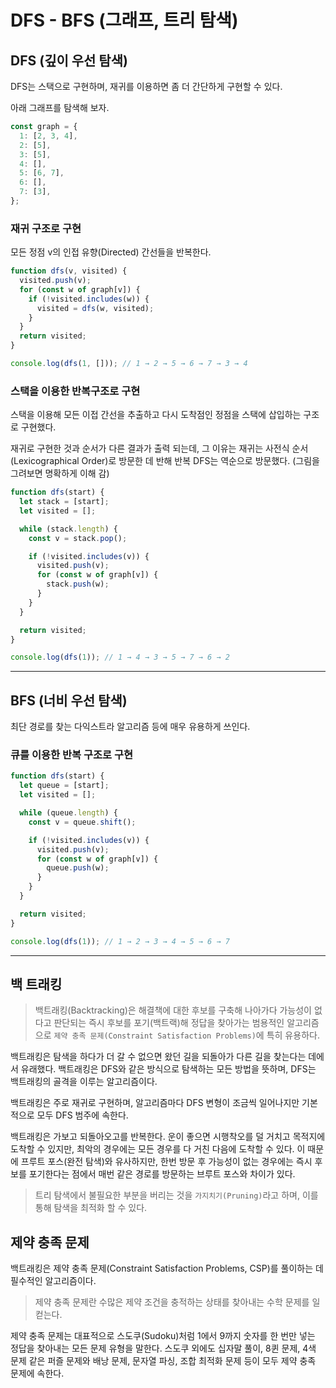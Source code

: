 # DFS - BFS (그래프, 트리 탐색)

## DFS (깊이 우선 탐색)

DFS는 스택으로 구현하며, 재귀를 이용하면 좀 더 간단하게 구현할 수 있다.

아래 그래프를 탐색해 보자.

```jsx
const graph = {
  1: [2, 3, 4],
  2: [5],
  3: [5],
  4: [],
  5: [6, 7],
  6: [],
  7: [3],
};
```

### 재귀 구조로 구현

모든 정점 v의 인접 유향(Directed) 간선들을 반복한다.

```jsx
function dfs(v, visited) {
  visited.push(v);
  for (const w of graph[v]) {
    if (!visited.includes(w)) {
      visited = dfs(w, visited);
    }
  }
  return visited;
}

console.log(dfs(1, [])); // 1 → 2 → 5 → 6 → 7 → 3 → 4
```

### 스택을 이용한 반복구조로 구현

스택을 이용해 모든 이접 간선을 추출하고 다시 도착점인 정점을 스택에 삽입하는 구조로 구현했다.

재귀로 구현한 것과 순서가 다른 결과가 출력 되는데, 그 이유는 재귀는 사전식 순서(Lexicographical Order)로 방문한 데 반해 반복 DFS는 역순으로 방문했다. (그림을 그려보면 명확하게 이해 감)

```jsx
function dfs(start) {
  let stack = [start];
  let visited = [];

  while (stack.length) {
    const v = stack.pop();

    if (!visited.includes(v)) {
      visited.push(v);
      for (const w of graph[v]) {
        stack.push(w);
      }
    }
  }

  return visited;
}

console.log(dfs(1)); // 1 → 4 → 3 → 5 → 7 → 6 → 2
```

---

## BFS (너비 우선 탐색)

최단 경로를 찾는 다익스트라 알고리즘 등에 매우 유용하게 쓰인다.

### 큐를 이용한 반복 구조로 구현

```jsx
function dfs(start) {
  let queue = [start];
  let visited = [];

  while (queue.length) {
    const v = queue.shift();

    if (!visited.includes(v)) {
      visited.push(v);
      for (const w of graph[v]) {
        queue.push(w);
      }
    }
  }

  return visited;
}

console.log(dfs(1)); // 1 → 2 → 3 → 4 → 5 → 6 → 7
```

---

## 백 트래킹

> 백트래킹(Backtracking)은 해결책에 대한 후보를 구축해 나아가다 가능성이 없다고 판단되는 즉시 후보를 포기(백트랙)해 정답을 찾아가는 범용적인 알고리즘으로 `제약 충족 문제(Constraint Satisfaction Problems)`에 특히 유용하다.

백트래킹은 탐색을 하다가 더 갈 수 없으면 왔던 길을 되돌아가 다른 길을 찾는다는 데에서 유래했다. 백트래킹은 DFS와 같은 방식으로 탐색하는 모든 방법을 뜻하며, DFS는 백트래킹의 골격을 이루는 알고리즘이다.

백트래킹은 주로 재귀로 구현하며, 알고리즘마다 DFS 변형이 조금씩 일어나지만 기본적으로 모두 DFS 범주에 속한다.

백트래킹은 가보고 되돌아오고를 반복한다. 운이 좋으면 시행착오를 덜 거치고 목적지에 도착할 수 있지만, 최악의 경우에는 모든 경우를 다 거친 다음에 도착할 수 있다. 이 때문에 프루트 포스(완전 탐색)와 유사하지만, 한번 방문 후 가능성이 없는 경우에는 즉시 후보를 포기한다는 점에서 매번 같은 경로를 방문하는 브루트 포스와 차이가 있다.

> 트리 탐색에서 불필요한 부분을 버리는 것을 `가지치기(Pruning)`라고 하며, 이를 통해 탐색을 최적화 할 수 있다.

## 제약 충족 문제

백트래킹은 제약 충족 문제(Constraint Satisfaction Problems, CSP)를 풀이하는 데 필수적인 알고리즘이다.

> 제약 충족 문제란 수많은 제약 조건을 충적하는 상태를 찾아내는 수학 문제를 일컫는다.

제약 충족 문제는 대표적으로 스도쿠(Sudoku)처럼 1에서 9까지 숫자를 한 번만 넣는 정답을 찾아내는 모든 문제 유형을 말한다. 스도쿠 외에도 십자말 풀이, 8퀸 문제, 4색 문제 같은 퍼즐 문제와 배낭 문제, 문자열 파싱, 조합 최적화 문제 등이 모두 제약 충족 문제에 속한다.
